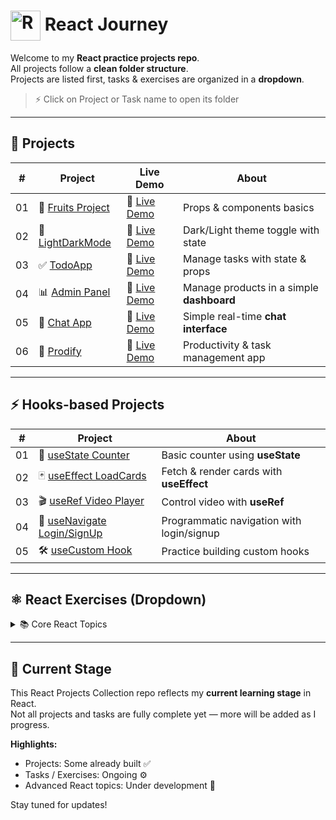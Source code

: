 # <img src="https://techstack-generator.vercel.app/react-icon.svg" alt="React" width="48" height="48" style="vertical-align:middle;" /> React Journey

Welcome to my **React practice projects repo**.  
All projects follow a **clean folder structure**.  
Projects are listed first, tasks & exercises are organized in a **dropdown**.

> ⚡ Click on Project or Task name to open its folder

---

## 🚀 Projects

| #   | Project                                                                                          | Live Demo                                            | About                             |
| --- | ------------------------------------------------------------------------------------------------ | ---------------------------------------------------- | --------------------------------- |
| 01  | 🍎 [Fruits Project](https://github.com/AnkitSabariya/React/tree/main/Projects/01_Fresh-Fruits)   | 🔗 [Live Demo](https://fresh-fruits-chi.vercel.app/) | Props & components basics         |
| 02  | 🌙 [LightDarkMode](https://github.com/AnkitSabariya/React/tree/main/Projects/02-LightDarkMode)   | 🔗 [Live Demo](https://react-wnmg.vercel.app/) | Dark/Light theme toggle with state |
| 03  | ✅ [TodoApp](https://github.com/AnkitSabariya/React/tree/main/Projects/03-TodoApp)               | 🔗 [Live Demo](https://react-u7gh.vercel.app/) | Manage tasks with state & props   |
| 04  | 📊 [Admin Panel](https://github.com/AnkitSabariya/React/tree/main/Projects/04-Admin-Product-Manger) | 🔗 [Live Demo](https://react-3b27.vercel.app/) | Manage products in a simple **dashboard** |
| 05  | 💬 [Chat App](https://github.com/AnkitSabariya/React/tree/main/Projects/05-ChatApp)              | 🔗 [Live Demo](https://react-xyzo.vercel.app/) | Simple real-time **chat interface** |
| 06  | 🚀 [Prodify](https://github.com/AnkitSabariya/React/tree/main/Projects/06-Prodify)               | 🔗 [Live Demo](https://react-fd9r.vercel.app/) | Productivity & task management app |



---

## ⚡ Hooks-based Projects

| #  | Project                                                                                                                | About                                     |
| -- | ---------------------------------------------------------------------------------------------------------------------- | ----------------------------------------- |
| 01 | 🔢 [useState Counter](https://github.com/AnkitSabariya/React/tree/main/Hooks/01-Usestate%28counter%29)                 | Basic counter using **useState**          |
| 02 | 🃏 [useEffect LoadCards](https://github.com/AnkitSabariya/React/tree/main/Hooks/02-UseEffect%28LoadCards%29)           | Fetch & render cards with **useEffect**   |
| 03 | 🎬 [useRef Video Player](https://github.com/AnkitSabariya/React/tree/main/Hooks/03-UseRef%28VideoPlayer%29)            | Control video with **useRef**             |
| 04 | 🔑 [useNavigate Login/SignUp](https://github.com/AnkitSabariya/React/tree/main/Hooks/04-UseNavigate%28Login-Signup%29) | Programmatic navigation with login/signup |
| 05 | 🛠️ [useCustom Hook](https://github.com/AnkitSabariya/React/tree/main/Hooks/05-useCustom)                              | Practice building custom hooks            |


---

## ⚛️ React Exercises (Dropdown)

<details>
  <summary>📚 Core React Topics</summary>

| #   | Task Name                                                                                 | About                                      |
| --- | ----------------------------------------------------------------------------------------- | ------------------------------------------ |
| 00  | [Introduction](https://github.com/AnkitSabariya/React/tree/main/00-Introduction)          | React basics setup & commands              |
| 01  | [Map-Filter-Reduce](https://github.com/AnkitSabariya/React/tree/main/01-Map-Filter-Reduce) | Array methods for data transformation      |
| 02  | [Spread-And-Merge](https://github.com/AnkitSabariya/React/tree/main/02-Spread-And-Merge)   | Spread operator & merging objects/arrays   |
| 03  | [Props](https://github.com/AnkitSabariya/React/tree/main/03-Props)                        | Passing & reusing data via props           |
| 04  | [Derived-And-Object-State](https://github.com/AnkitSabariya/React/tree/main/04-Derived-And-Object-State) | Managing derived & object-based state      |
| 05  | [Routing](https://github.com/AnkitSabariya/React/tree/main/05-Routing)                    | Navigation with React Router               |
| 06  | [Controlled_UnControlled](https://github.com/AnkitSabariya/React/tree/main/06-Controlled_UnControlled) | Controlled vs uncontrolled components      |
| 07  | [Lifting_State_Sync](https://github.com/AnkitSabariya/React/tree/main/07-Lifting_State_Sync) | Sharing state between components           |
| 08  | [HighendOrderComponents](https://github.com/AnkitSabariya/React/tree/main/08-HighendOrderComponents) | Reusable logic with HOCs                   |
| 09  | [Redux](https://github.com/AnkitSabariya/React/tree/main/09-Redux) | Redux Basics                   |

</details>

---

## 🔧 Current Stage

This React Projects Collection repo reflects my **current learning stage** in React.  
Not all projects and tasks are fully complete yet — more will be added as I progress.

**Highlights:**

- Projects: Some already built ✅
- Tasks / Exercises: Ongoing ⚙️
- Advanced React topics: Under development 🚀

Stay tuned for updates!
